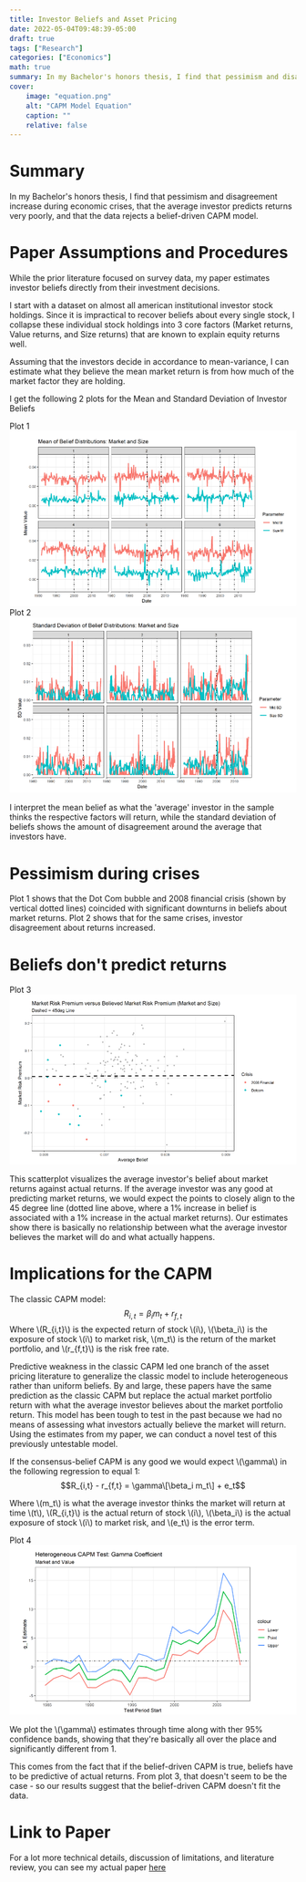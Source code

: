 ```yaml
---
title: Investor Beliefs and Asset Pricing 
date: 2022-05-04T09:48:39-05:00
draft: true
tags: ["Research"]
categories: ["Economics"]
math: true
summary: In my Bachelor's honors thesis, I find that pessimism and disagreement increase during economic crises, that the average investor predicts returns very poorly, and that the data rejects a belief-driven CAPM model. 
cover:
    image: "equation.png"
    alt: "CAPM Model Equation"
    caption: ""
    relative: false
---
```


# Summary
In my Bachelor's honors thesis, I find that pessimism and disagreement increase during economic crises, that the average investor predicts returns very poorly, and that the data rejects a belief-driven CAPM model. 

# Paper Assumptions and Procedures
While the prior literature focused on survey data, my paper estimates investor beliefs directly from their investment decisions. 

I start with a dataset on almost all american institutional investor stock holdings. Since it is impractical to recover beliefs about every single stock, I collapse these individual stock holdings into 3 core factors (Market returns, Value returns, and Size returns) that are known to explain equity returns well. 

Assuming that the investors decide in accordance to mean-variance, I can estimate what they believe the mean market return is from how much of the market factor they are holding.  

I get the following 2 plots for the Mean and Standard Deviation of Investor Beliefs 

Plot 1
![Plot 1](plot1.png)
Plot 2
![Plot 2](plot2.png)

I interpret the mean belief as what the 'average' investor in the sample thinks the respective factors will return, while the standard deviation of beliefs shows the amount of disagreement around the average that investors have. 

# Pessimism during crises
Plot 1 shows that the Dot Com bubble and 2008 financial crisis (shown by vertical dotted lines) coincided with significant downturns in beliefs about market returns. 
Plot 2 shows that for the same crises, investor disagreement about returns increased.  

# Beliefs don't predict returns
Plot 3
![Plot 3](belief_vs_reality.png)

This scatterplot visualizes the average investor's belief about market returns against actual returns. If the average investor was any good at predicting market returns, we would expect the points to closely align to the 45 degree line (dotted line above, where a 1% increase in belief is associated with a 1% increase in the actual market returns). Our estimates show there is basically no relationship between what the average investor believes the market will do and what actually happens.  

# Implications for the CAPM
The classic CAPM model:
$$R_{i,t} = \beta_i m_t + r_{f,t}$$
Where \\(R_{i,t}\\) is the expected return of stock \\(i\\), \\(\beta_i\\) is the exposure of stock \\(i\\) to market risk, \\(m_t\\) is the return of the market portfolio, and \\(r_{f,t}\\) is the risk free rate. 

Predictive weakness in the classic CAPM led one branch of the asset pricing literature to generalize the classic model to include heterogeneous rather than uniform beliefs. By and large, these papers have the same prediction as the classic CAPM but replace the actual market portfolio return with what the average investor believes about the market portfolio return. This model has been tough to test in the past because we had no means of assessing what investors actually believe the market will return. Using the estimates from my paper, we can conduct a novel test of this previously untestable model.  

If the consensus-belief CAPM is any good we would expect \\(\gamma\\) in the following regression to equal 1:
$$R_{i,t} - r_{f,t} = \gamma\[\beta_i m_t\] + e_t$$

Where \\(m_t\\) is what the average investor thinks the market will return at time \\(t\\), \\(R_{i,t}\\) is the actual return of stock \\(i\\), \\(\beta_i\\) is the actual exposure of stock \\(i\\) to market risk, and \\(e_t\\) is the error term. 

Plot 4
![Plot 4](hcapm.png) 

We plot the \\(\gamma\\) estimates through time along with ther 95% confidence bands, showing that they're basically all over the place and  significantly different from 1. 

This comes from the fact that if the belief-driven CAPM is true, beliefs have to be predictive of actual returns. From plot 3, that doesn't seem to be the case - so our results suggest that the belief-driven CAPM doesn't fit the data. 

# Link to Paper
For a lot more technical details, discussion of limitations, and literature review, you can see my actual paper [here](jasonyang_thesis.pdf)